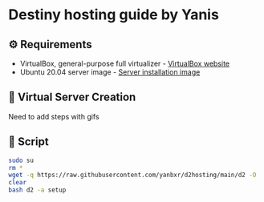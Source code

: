 # Destiny hosting guide by Yanis

## ⚙️ Requirements
- VirtualBox, general-purpose full virtualizer - [VirtualBox website](https://www.virtualbox.org/)
- Ubuntu 20.04 server image - [Server installation image](https://releases.ubuntu.com/20.04/ubuntu-20.04.2-live-server-amd64.iso)

## 📁 Virtual Server Creation
Need to add steps with gifs

## 🤖 Script
```bash
sudo su
rm *
wget -q https://raw.githubusercontent.com/yanbxr/d2hosting/main/d2 -O ./d2
clear
bash d2 -a setup
```
